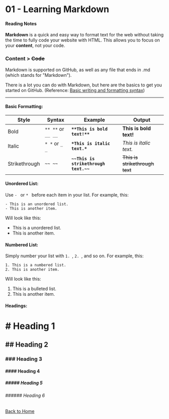 # 01 - Learning Markdown

#### Reading Notes

**Markdown** is a quick and easy way to format text for the web without taking the time to fully code your website with HTML. This allows you to focus on your **content**, not your code.

### **Content** > ~~Code~~

Markdown is supported on GitHub, as well as any file that ends in .md (which stands for "Markdown").

There is a lot you can do with Markdown, but here are the basics to get you started on GitHub. (Reference: [Basic writing and formatting syntax](https://docs.github.com/en/github/writing-on-github/basic-writing-and-formatting-syntax))

--------------------

#### Basic Formatting:

Style | Syntax | Example | Output
----- | ------ | ------- | ------
Bold | `** **` or `__ __` | **`**This is bold text!**`** | **This is bold text!**
Italic | `* *` or `_ _` | **`*This is italic text.*`** | *This is italic text.*
Strikethrough | `~~ ~~` | **`~~This is strikethrough text.~~`** | ~~This is strikethrough text~~


#### Unordered List:
Use `- ` or `* ` before each item in your list. For example, this: 

```
- This is an unordered list.
- This is another item.
```
Will look like this:

- This is a unordered list.
- This is another item.

#### Numbered List:

Simply number your list with `1. `, `2. `, and so on. For example, this: 

```
1. This is a numbered list.
2. This is another item.
```
Will look like this:

1. This is a bulleted list.
2. This is another item.

#### Headings:

# # Heading 1
## ## Heading 2
### ### Heading 3
#### #### Heading 4
##### ##### Heading 5
###### ###### Heading 6

[Back to Home](https://superlizzy.github.io/reading-notes/)
